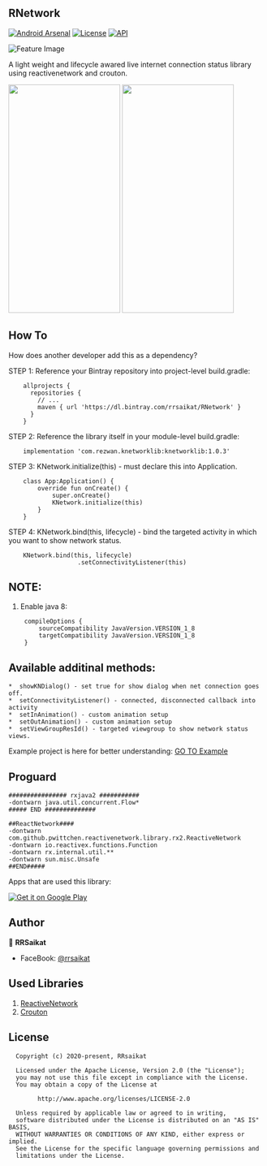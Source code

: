 ## RNetwork 

[![Android Arsenal](https://img.shields.io/badge/Android%20Arsenal-RNetwork-green.svg?style=flat)](https://android-arsenal.com/details/1/8104)
[![License](https://img.shields.io/badge/license-Apache%202-4EB1BA.svg)](https://www.apache.org/licenses/LICENSE-2.0.html)
[![API](https://img.shields.io/badge/API-11%2B-brightgreen.svg?style=plastic)](https://android-arsenal.com/api?level=11)

![Feature Image](https://repository-images.githubusercontent.com/250891537/077fef00-7d4d-11ea-9cd5-898435e61d2e)

A light weight and lifecycle awared live internet connection status library using reactivenetwork and crouton.

<p align="start">
  <img src="https://github.com/rrsaikat/RNetwork/blob/master/app/top.gif" height="450" width="220"/>
  <img src="https://github.com/rrsaikat/RNetwork/blob/master/app/bottom.gif" height="450" width="220"/>
</p>


How To
-----------------
How does another developer add this as a dependency?

STEP 1:  Reference your Bintray repository into project-level build.gradle:    

        allprojects {
          repositories {
            // ...
            maven { url 'https://dl.bintray.com/rrsaikat/RNetwork' }
          }
        }
        
STEP 2: Reference the library itself in your module-level build.gradle:      

        implementation 'com.rezwan.knetworklib:knetworklib:1.0.3'

STEP 3: KNetwork.initialize(this) - must declare this into Application.

        class App:Application() {
            override fun onCreate() {
                super.onCreate()
                KNetwork.initialize(this)
            }
        }


STEP 4: KNetwork.bind(this, lifecycle) - bind the targeted activity in which you want to show network status.

        KNetwork.bind(this, lifecycle)
                       .setConnectivityListener(this)
                       
                       
## NOTE:
1. Enable java 8:

        compileOptions {
            sourceCompatibility JavaVersion.VERSION_1_8
            targetCompatibility JavaVersion.VERSION_1_8
        }

Available additinal methods:
-----------------

    *  showKNDialog() - set true for show dialog when net connection goes off.
    *  setConnectivityListener() - connected, disconnected callback into activity
    *  setInAnimation() - custom animation setup
    *  setOutAnimation() - custom animation setup
    *  setViewGroupResId() - targeted viewgroup to show network status views.

Example project is here for better understanding: 
[GO TO Example](https://github.com/rrsaikat/RNetwork/blob/master/app/src/main/java/com/rezwan/example/MainActivity.kt)

Proguard
-----------------------
    ################ rxjava2 ###########
    -dontwarn java.util.concurrent.Flow*
    ##### END ##############

    ##ReactNetwork####
    -dontwarn com.github.pwittchen.reactivenetwork.library.rx2.ReactiveNetwork
    -dontwarn io.reactivex.functions.Function
    -dontwarn rx.internal.util.**
    -dontwarn sun.misc.Unsafe
    ##END#####
        
Apps that are used this library:

[![Get it on Google Play](https://play.google.com/intl/en_us/badges/images/badge_new.png)](https://play.google.com/store/apps/details?id=com.rezwan.routeradmin.wifisetup)

## Author

👤 **RRSaikat**

- FaceBook: [@rrsaikat](https://www.facebook.com/engr.rezwan)

## Used Libraries
1. [ReactiveNetwork](https://github.com/pwittchen/ReactiveNetwork)
1. [Crouton](https://github.com/keyboardsurfer/Crouton)


License
-----------------

      Copyright (c) 2020-present, RRsaikat

      Licensed under the Apache License, Version 2.0 (the "License");
      you may not use this file except in compliance with the License.
      You may obtain a copy of the License at

            http://www.apache.org/licenses/LICENSE-2.0

      Unless required by applicable law or agreed to in writing,
      software distributed under the License is distributed on an "AS IS" BASIS,
      WITHOUT WARRANTIES OR CONDITIONS OF ANY KIND, either express or implied.
      See the License for the specific language governing permissions and
      limitations under the License.
